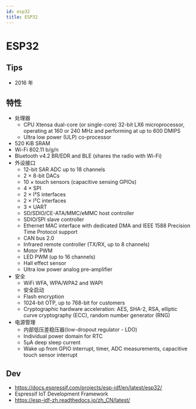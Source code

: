 ```yaml
---
id: esp32
title: ESP32
---
```


# ESP32
## Tips
* 2016 年

## 特性
* 处理器
  * CPU Xtensa dual-core (or single-core) 32-bit LX6 microprocessor, operating at 160 or 240 MHz and performing at up to 600 DMIPS
  * Ultra low power (ULP) co-processor
* 520 KiB SRAM
* Wi-Fi 802.11 b/g/n
* Bluetooth v4.2 BR/EDR and BLE (shares the radio with Wi-Fi)
* 外设接口
  * 12-bit SAR ADC up to 18 channels
  * 2 × 8-bit DACs
  * 10 × touch sensors (capacitive sensing GPIOs)
  * 4 × SPI
  * 2 × I²S interfaces
  * 2 × I²C interfaces
  * 3 × UART
  * SD/SDIO/CE-ATA/MMC/eMMC host controller
  * SDIO/SPI slave controller
  * Ethernet MAC interface with dedicated DMA and IEEE 1588 Precision Time Protocol support
  * CAN bus 2.0
  * Infrared remote controller (TX/RX, up to 8 channels)
  * Motor PWM
  * LED PWM (up to 16 channels)
  * Hall effect sensor
  * Ultra low power analog pre-amplifier
* 安全
  * WiFi WFA, WPA/WPA2 and WAPI
  * 安全启动
  * Flash encryption
  * 1024-bit OTP, up to 768-bit for customers
  * Cryptographic hardware acceleration: AES, SHA-2, RSA, elliptic curve cryptography (ECC), random number generator (RNG)
* 电源管理
  * 内部低压差稳压器(low-dropout regulator - LDO)
  * Individual power domain for RTC
  * 5μA deep sleep current
  * Wake up from GPIO interrupt, timer, ADC measurements, capacitive touch sensor interrupt

## Dev
* https://docs.espressif.com/projects/esp-idf/en/latest/esp32/
* Espressif IoT Development Framework
* https://esp-idf-zh.readthedocs.io/zh_CN/latest/
